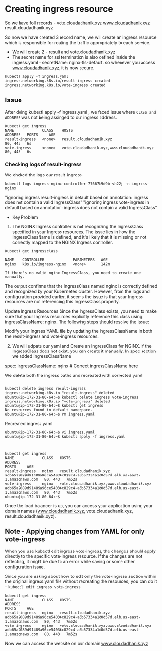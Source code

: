 

# Creating ingress resource
So we have foll records - 
    vote.cloudadhanik.xyz
    www.cloudadhanik.xyz
    result.cloudadhanik.xyz

So now we have created 3 record name, we will create an ingress resource which is responsible for routing the traffic appropriately to each service.

- We will create 2 - result and vote.cloudadhanik.xyz
- The secret name for ssl termination is also defined inside the ingress.yaml - secretName: nginx-tls-default. so whenever you access www.cloudadhanik.xyz, it is now secure.

```
kubectl apply -f ingress.yaml 
ingress.networking.k8s.io/result-ingress created
ingress.networking.k8s.io/vote-ingress created
```

## Issue

After doing kubectl apply -f ingress.yaml , we faced issue where `CLASS and ADDRESS` was not being assinged to our ingress address.


```
kubectl get ingress
NAME             CLASS    HOSTS                                        ADDRESS   PORTS     AGE
result-ingress   <none>   result.cloudadhanik.xyz                                80, 443   6s
vote-ingress     <none>   vote.cloudadhanik.xyz,www.cloudadhanik.xyz             80, 443   6s
```

### Checking logs of result-ingress

We chcked the logs our result-ingress

`kubectl logs ingress-nginx-controller-77667b9d9b-vh22j -n ingress-nginx`


"ignoring ingress result-ingress in default based on annotation: ingress does not contain a valid IngressClass"
"ignoring ingress vote-ingress in default based on annotation: ingress does not contain a valid IngressClass"

- Key Problem

1. The NGINX Ingress controller is not recognizing the IngressClass specified in your Ingress resources. The issue lies in how the IngressClassName is defined, and it's likely that it is missing or not correctly mapped to the NGINX Ingress controller.

`kubectl get ingressclass`

```
NAME    CONTROLLER             PARAMETERS   AGE
nginx   k8s.io/ingress-nginx   <none>       142m
```
`If there's no valid nginx IngressClass, you need to create one manually.`

The output confirms that the IngressClass named nginx is correctly defined and recognized by your Kubernetes cluster. However, from the logs and configuration provided earlier, it seems the issue is that your Ingress resources are not referencing this IngressClass properly.

Update Ingress Resources
Since the IngressClass exists, you need to make sure that your Ingress resources explicitly reference this class using ingressClassName: nginx. The following steps should resolve the issue:

Modify your Ingress YAML file by updating the ingressClassName in both the result-ingress and vote-ingress resources.

2. We will udpate our yaml and Create an IngressClass for NGINX. If the IngressClass does not exist, you can create it manually. In spec section we added ingressClassName

spec:
  ingressClassName: nginx  # Correct ingressClassName here

We delete both the ingress paths and recreated with corrected yaml

```

kubectl delete ingress result-ingress
ingress.networking.k8s.io "result-ingress" deleted
ubuntu@ip-172-31-80-64:~$ kubectl delete ingress vote-ingress
ingress.networking.k8s.io "vote-ingress" deleted
ubuntu@ip-172-31-80-64:~$ kubectl get ingress
No resources found in default namespace.
ubuntu@ip-172-31-80-64:~$ rm ingress.yaml 

```
Recreated ingress.yaml

```
ubuntu@ip-172-31-80-64:~$ vi ingress.yaml
ubuntu@ip-172-31-80-64:~$ kubectl apply -f ingress.yaml 
```

```


kubectl get ingress
NAME             CLASS   HOSTS                                        ADDRESS                                                                         PORTS     AGE
result-ingress   nginx   result.cloudadhanik.xyz                      adb65a2089d91489a96ce54036c829c4-a3b57334a1d0d57d.elb.us-east-1.amazonaws.com   80, 443   7m52s
vote-ingress     nginx   vote.cloudadhanik.xyz,www.cloudadhanik.xyz   adb65a2089d91489a96ce54036c829c4-a3b57334a1d0d57d.elb.us-east-1.amazonaws.com   80, 443   7m52s
ubuntu@ip-172-31-80-64:~$ 

```

Once the load balancer is up, you can access your application using your domain names (www.cloudadhanik.xyz, vote.cloudadhanik.xyz, result.cloudadhanik.xyz).

## Note - Applying changes from YAML for only vote-ingress

When you use kubectl edit ingress vote-ingress, the changes should apply directly to the specific vote-ingress resource. If the changes are not reflecting, it might be due to an error while saving or some other configuration issue.

Since you are asking about how to edit only the vote-ingress section within the original ingress.yaml file without recreating the resources, you can do it - `kubectl edit ingress vote-ingress`

```
kubectl get ingress
NAME             CLASS   HOSTS                                        ADDRESS                                                                         PORTS     AGE
result-ingress   nginx   result.cloudadhanik.xyz                      adb65a2089d91489a96ce54036c829c4-a3b57334a1d0d57d.elb.us-east-1.amazonaws.com   80, 443   7m52s
vote-ingress     nginx   vote.cloudadhanik.xyz,www.cloudadhanik.xyz   adb65a2089d91489a96ce54036c829c4-a3b57334a1d0d57d.elb.us-east-1.amazonaws.com   80, 443   7m52s
```

Now we can access the website on our domain www.cloudadhanik.xyz